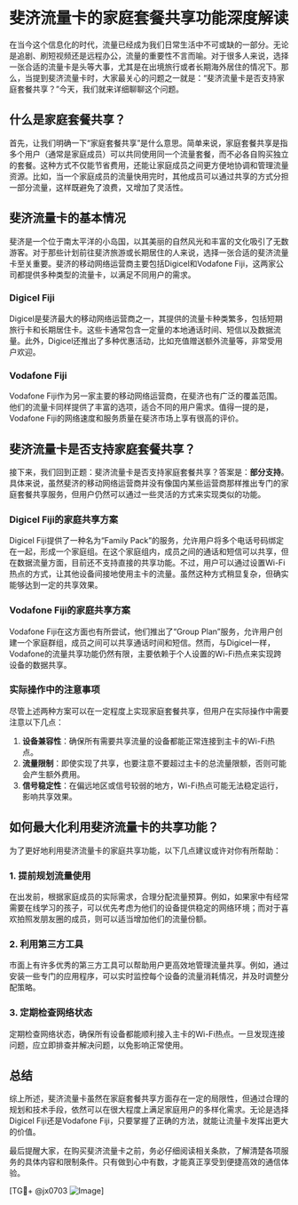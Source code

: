 # 斐济流量卡的家庭套餐共享功能深度解读

在当今这个信息化的时代，流量已经成为我们日常生活中不可或缺的一部分。无论是追剧、刷短视频还是远程办公，流量的重要性不言而喻。对于很多人来说，选择一张合适的流量卡是头等大事，尤其是在出境旅行或者长期海外居住的情况下。那么，当提到斐济流量卡时，大家最关心的问题之一就是：“斐济流量卡是否支持家庭套餐共享？”今天，我们就来详细聊聊这个问题。

## 什么是家庭套餐共享？

首先，让我们明确一下“家庭套餐共享”是什么意思。简单来说，家庭套餐共享是指多个用户（通常是家庭成员）可以共同使用同一个流量套餐，而不必各自购买独立的套餐。这种方式不仅能节省费用，还能让家庭成员之间更方便地协调和管理流量资源。比如，当一个家庭成员的流量快用完时，其他成员可以通过共享的方式分担一部分流量，这样既避免了浪费，又增加了灵活性。

## 斐济流量卡的基本情况

斐济是一个位于南太平洋的小岛国，以其美丽的自然风光和丰富的文化吸引了无数游客。对于那些计划前往斐济旅游或长期居住的人来说，选择一张合适的斐济流量卡至关重要。斐济的移动网络运营商主要包括Digicel和Vodafone Fiji，这两家公司都提供多种类型的流量卡，以满足不同用户的需求。

### Digicel Fiji

Digicel是斐济最大的移动网络运营商之一，其提供的流量卡种类繁多，包括短期旅行卡和长期居住卡。这些卡通常包含一定量的本地通话时间、短信以及数据流量。此外，Digicel还推出了多种优惠活动，比如充值赠送额外流量等，非常受用户欢迎。

### Vodafone Fiji

Vodafone Fiji作为另一家主要的移动网络运营商，在斐济也有广泛的覆盖范围。他们的流量卡同样提供了丰富的选项，适合不同的用户需求。值得一提的是，Vodafone Fiji的网络速度和服务质量在斐济市场上享有很高的评价。

## 斐济流量卡是否支持家庭套餐共享？

接下来，我们回到正题：斐济流量卡是否支持家庭套餐共享？答案是：**部分支持**。具体来说，虽然斐济的移动网络运营商并没有像国内某些运营商那样推出专门的家庭套餐共享服务，但用户仍然可以通过一些灵活的方式来实现类似的功能。

### Digicel Fiji的家庭共享方案

Digicel Fiji提供了一种名为“Family Pack”的服务，允许用户将多个电话号码绑定在一起，形成一个家庭组。在这个家庭组内，成员之间的通话和短信可以共享，但在数据流量方面，目前还不支持直接的共享功能。不过，用户可以通过设置Wi-Fi热点的方式，让其他设备间接地使用主卡的流量。虽然这种方式稍显复杂，但确实能够达到一定的共享效果。

### Vodafone Fiji的家庭共享方案

Vodafone Fiji在这方面也有所尝试，他们推出了“Group Plan”服务，允许用户创建一个家庭群组，成员之间可以共享通话时间和短信。然而，与Digicel一样，Vodafone的流量共享功能仍然有限，主要依赖于个人设置的Wi-Fi热点来实现跨设备的数据共享。

### 实际操作中的注意事项

尽管上述两种方案可以在一定程度上实现家庭套餐共享，但用户在实际操作中需要注意以下几点：

1. **设备兼容性**：确保所有需要共享流量的设备都能正常连接到主卡的Wi-Fi热点。
2. **流量限制**：即使实现了共享，也要注意不要超过主卡的总流量限额，否则可能会产生额外费用。
3. **信号稳定性**：在偏远地区或信号较弱的地方，Wi-Fi热点可能无法稳定运行，影响共享效果。

## 如何最大化利用斐济流量卡的共享功能？

为了更好地利用斐济流量卡的家庭共享功能，以下几点建议或许对你有所帮助：

### 1. 提前规划流量使用

在出发前，根据家庭成员的实际需求，合理分配流量预算。例如，如果家中有经常需要在线学习的孩子，可以优先考虑为他们的设备提供稳定的网络环境；而对于喜欢拍照发朋友圈的成员，则可以适当增加他们的流量份额。

### 2. 利用第三方工具

市面上有许多优秀的第三方工具可以帮助用户更高效地管理流量共享。例如，通过安装一些专门的应用程序，可以实时监控每个设备的流量消耗情况，并及时调整分配策略。

### 3. 定期检查网络状态

定期检查网络状态，确保所有设备都能顺利接入主卡的Wi-Fi热点。一旦发现连接问题，应立即排查并解决问题，以免影响正常使用。

## 总结

综上所述，斐济流量卡虽然在家庭套餐共享方面存在一定的局限性，但通过合理的规划和技术手段，依然可以在很大程度上满足家庭用户的多样化需求。无论是选择Digicel Fiji还是Vodafone Fiji，只要掌握了正确的方法，就能让流量卡发挥出更大的价值。

最后提醒大家，在购买斐济流量卡之前，务必仔细阅读相关条款，了解清楚各项服务的具体内容和限制条件。只有做到心中有数，才能真正享受到便捷高效的通信体验。

[TG💪+ @jx0703 ![Image](https://github.com/user-attachments/assets/dbca1d08-cadb-493c-b0ec-ad6f7a83f270)]